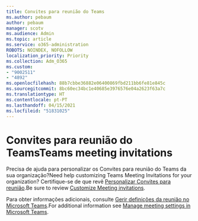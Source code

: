 ```yaml
---
title: Convites para reunião do Teams
ms.author: pebaum
author: pebaum
manager: scotv
ms.audience: Admin
ms.topic: article
ms.service: o365-administration
ROBOTS: NOINDEX, NOFOLLOW
localization_priority: Priority
ms.collection: Adm_O365
ms.custom:
- "9002511"
- "4892"
ms.openlocfilehash: 88b7cbbe36882e06400869fbd211bb6fe81e845c
ms.sourcegitcommit: 8bc60ec34bc1e40685e3976576e04a2623f63a7c
ms.translationtype: HT
ms.contentlocale: pt-PT
ms.lasthandoff: 04/15/2021
ms.locfileid: "51831025"
---
```

# <a name="teams-meeting-invitations"></a><span data-ttu-id="55eff-102">Convites para reunião do Teams</span><span class="sxs-lookup"><span data-stu-id="55eff-102">Teams meeting invitations</span></span>

<span data-ttu-id="55eff-103">Precisa de ajuda para personalizar os Convites para reunião do Teams da sua organização?</span><span class="sxs-lookup"><span data-stu-id="55eff-103">Need help customizing Teams Meeting Invitations for your organization?</span></span> <span data-ttu-id="55eff-104">Certifique-se de que revê [Personalizar Convites para reunião](https://docs.microsoft.com/microsoftteams/meeting-settings-in-teams#customize-meeting-invitations).</span><span class="sxs-lookup"><span data-stu-id="55eff-104">Be sure to review [Customize Meeting invitations](https://docs.microsoft.com/microsoftteams/meeting-settings-in-teams#customize-meeting-invitations).</span></span>  

<span data-ttu-id="55eff-105">Para obter informações adicionais, consulte [Gerir definições da reunião no Microsoft Teams](https://docs.microsoft.com/microsoftteams/meeting-settings-in-teams).</span><span class="sxs-lookup"><span data-stu-id="55eff-105">For additional information see [Manage meeting settings in Microsoft Teams](https://docs.microsoft.com/microsoftteams/meeting-settings-in-teams).</span></span>
